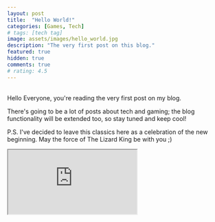 ```yaml
---
layout: post
title:  "Hello World!"
categories: [Games, Tech]
# tags: [tech tag]
image: assets/images/hello_world.jpg
description: "The very first post on this blog."
featured: true
hidden: true
comments: true
# rating: 4.5
---
```


<br>
Hello Everyone, you're reading the very first post on my blog.

There's going to be a lot of posts about tech and gaming; the blog functionality will be extended too, so stay tuned and keep cool!

P.S. I've decided to leave this classics here as a celebration of the new beginning. May the force of The Lizard King be with you ;)

<div class="embed-responsive embed-responsive-16by9">
  <iframe class="embed-responsive-item" src="https://www.youtube.com/embed/NFeUko-lQHg" allowfullscreen></iframe>
</div>


